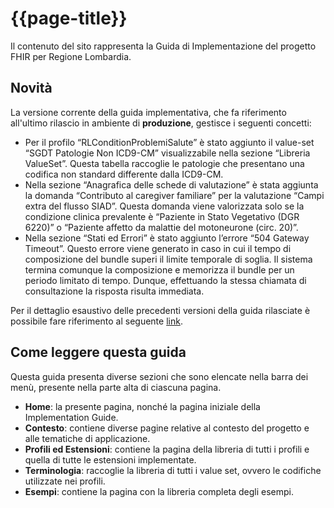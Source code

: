 # {{page-title}}

<div class="alert alert-info">
Il contenuto del sito rappresenta la Guida di Implementazione del progetto FHIR per Regione Lombardia.
</div>

## Novità
La versione corrente della guida implementativa, che fa riferimento all'ultimo rilascio in ambiente di <b>produzione</b>, gestisce i seguenti concetti:

- Per il profilo “RLConditionProblemiSalute” è stato aggiunto il value-set “SGDT Patologie Non ICD9-CM” visualizzabile nella sezione “Libreria ValueSet”. Questa tabella raccoglie le patologie che presentano una codifica non standard differente dalla ICD9-CM.
- Nella sezione “Anagrafica delle schede di valutazione” è stata aggiunta la domanda “Contributo al caregiver familiare” per la valutazione “Campi extra del flusso SIAD”. Questa domanda viene valorizzata solo se la condizione clinica prevalente è “Paziente in Stato Vegetativo (DGR 6220)” o “Paziente affetto da malattie del motoneurone (circ. 20)”.
- Nella sezione “Stati ed Errori” è stato aggiunto l’errore “504 Gateway Timeout”. Questo errore viene generato in caso in cui il tempo di composizione del bundle superi il limite temporale di soglia. Il sistema termina comunque la composizione e memorizza il bundle per un periodo limitato di tempo. Dunque, effettuando la stessa chiamata di consultazione la risposta risulta immediata. 


Per il dettaglio esaustivo delle precedenti versioni della guida rilasciate è possibile fare riferimento al seguente [link](https://simplifier.net/guide/ig-rlfhir-versionhistory/home?version=current).

## Come leggere questa guida
Questa guida presenta diverse sezioni che sono elencate nella barra dei menù, presente nella parte alta di ciascuna pagina.
- **Home**: la presente pagina, nonché la pagina iniziale della Implementation Guide.
- **Contesto**: contiene diverse pagine relative al contesto del progetto e alle tematiche di applicazione.
- **Profili ed Estensioni**: contiene la pagina della libreria di tutti i profili e quella di tutte le estensioni implementate.
- **Terminologia**: raccoglie la libreria di tutti i value set, ovvero le codifiche utilizzate nei profili.
- **Esempi**: contiene la pagina con la libreria completa degli esempi.